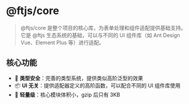 # @ftjs/core

> @ftjs/core 是整个项目的核心库，为表单处理和组件适配提供基础支持。它是 @ftjs 生态系统的基础，可以与不同的 UI 组件库（如 Ant Design Vue、Element Plus 等）进行适配。

## 核心功能

- 💪 **类型安全**：完善的类型系统，提供类似高阶泛型的效果
- 📦 **UI 无关**：提供适配器定义的高阶函数，可以配合不同的 UI 组件库使用
- 🚀 **轻量级**：核心模块体积小，gzip 后只有 3KB
